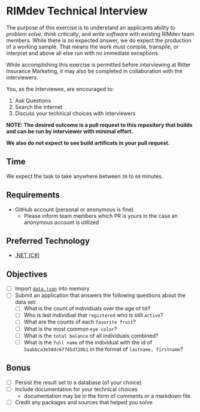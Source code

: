 # RIMdev Technical Interview

The purpose of this exercise is to understand an applicants ability to *problem solve*, *think critically*, and *write software* with existing RIMdev team members. While there is no expected answer, we do expect the production of a working sample. That means the work must compile, transpile, or interpret and above all else run with no immediate exceptions.

While accomplishing this exercise is permitted before interviewing at Ritter Insurance Marketing, it may also be completed in collaboration with the interviewers.

You, as the interviewee, are encouraged to:

1. Ask Questions
1. Search the internet
1. Discuss your technical choices with interviewers

**NOTE: The desired outcome is a pull request to this repository that builds and can be run by interviewer with minimal effort.**

**We also do not expect to see build artificats in your pull request.**

## Time

We expect the task to take anywhere between `30` to `60` minutes.

## Requirements

- GitHub account (personal or anonymous is fine)
  - Please inform team members which PR is yours in the case an anonymous account is utilized

## Preferred Technology

- [.NET (C#)](https://www.microsoft.com/net)

## Objectives

- [ ] Import [`data.json`](data.json) into memory
- [ ] Submit an application that answers the following questions about the data set:
  - [ ] What is the count of individuals over the age of `50`?
  - [ ] Who is last individual that `registered` who is still `active`?
  - [ ] What are the counts of each `favorite fruit`?
  - [ ] What is the most common `eye color`?
  - [ ] What is the `total balance` of all individuals combined?
  - [ ] What is the `full name` of the individual with the id of `5aabbca3e58dc67745d720b1` in the format of `lastname, firstname`?

## Bonus

- [ ] Persist the result set to a database (of your choice)
- [ ] Include documentation for your technical choices
  - documentation may be in the form of comments or a markdown file
- [ ] Credit any packages and sources that helped you solve
